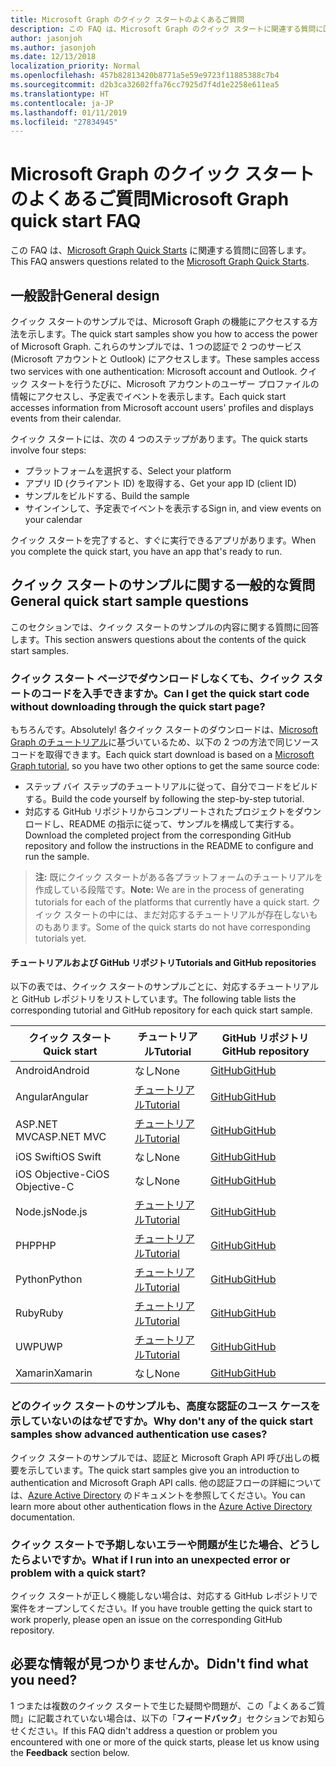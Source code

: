 ```yaml
---
title: Microsoft Graph のクイック スタートのよくあるご質問
description: この FAQ は、Microsoft Graph のクイック スタートに関連する質問に回答します。
author: jasonjoh
ms.author: jasonjoh
ms.date: 12/13/2018
localization_priority: Normal
ms.openlocfilehash: 457b82813420b8771a5e59e9723f11885388c7b4
ms.sourcegitcommit: d2b3ca32602ffa76cc7925d7f4d1e2258e611ea5
ms.translationtype: HT
ms.contentlocale: ja-JP
ms.lasthandoff: 01/11/2019
ms.locfileid: "27834945"
---
```

# <a name="microsoft-graph-quick-start-faq"></a><span data-ttu-id="be96f-103">Microsoft Graph のクイック スタートのよくあるご質問</span><span class="sxs-lookup"><span data-stu-id="be96f-103">Microsoft Graph quick start FAQ</span></span>

<span data-ttu-id="be96f-104">この FAQ は、[Microsoft Graph Quick Starts](https://developer.microsoft.com/graph/quick-start) に関連する質問に回答します。</span><span class="sxs-lookup"><span data-stu-id="be96f-104">This FAQ answers questions related to the [Microsoft Graph Quick Starts](https://developer.microsoft.com/graph/quick-start).</span></span>

## <a name="general-design"></a><span data-ttu-id="be96f-105">一般設計</span><span class="sxs-lookup"><span data-stu-id="be96f-105">General design</span></span>

<span data-ttu-id="be96f-106">クイック スタートのサンプルでは、Microsoft Graph の機能にアクセスする方法を示します。</span><span class="sxs-lookup"><span data-stu-id="be96f-106">The quick start samples show you how to access the power of Microsoft Graph.</span></span> <span data-ttu-id="be96f-107">これらのサンプルでは、1 つの認証で 2 つのサービス (Microsoft アカウントと Outlook) にアクセスします。</span><span class="sxs-lookup"><span data-stu-id="be96f-107">These samples access two services with one authentication: Microsoft account and Outlook.</span></span> <span data-ttu-id="be96f-108">クイック スタートを行うたびに、Microsoft アカウントのユーザー プロファイルの情報にアクセスし、予定表でイベントを表示します。</span><span class="sxs-lookup"><span data-stu-id="be96f-108">Each quick start accesses information from Microsoft account users' profiles and displays events from their calendar.</span></span>

<span data-ttu-id="be96f-109">クイック スタートには、次の 4 つのステップがあります。</span><span class="sxs-lookup"><span data-stu-id="be96f-109">The quick starts involve four steps:</span></span>

- <span data-ttu-id="be96f-110">プラットフォームを選択する、</span><span class="sxs-lookup"><span data-stu-id="be96f-110">Select your platform</span></span>
- <span data-ttu-id="be96f-111">アプリ ID (クライアント ID) を取得する、</span><span class="sxs-lookup"><span data-stu-id="be96f-111">Get your app ID (client ID)</span></span>
- <span data-ttu-id="be96f-112">サンプルをビルドする、</span><span class="sxs-lookup"><span data-stu-id="be96f-112">Build the sample</span></span>
- <span data-ttu-id="be96f-113">サインインして、予定表でイベントを表示する</span><span class="sxs-lookup"><span data-stu-id="be96f-113">Sign in, and view events on your calendar</span></span>

<span data-ttu-id="be96f-114">クイック スタートを完了すると、すぐに実行できるアプリがあります。</span><span class="sxs-lookup"><span data-stu-id="be96f-114">When you complete the quick start, you have an app that's ready to run.</span></span>

## <a name="general-quick-start-sample-questions"></a><span data-ttu-id="be96f-115">クイック スタートのサンプルに関する一般的な質問</span><span class="sxs-lookup"><span data-stu-id="be96f-115">General quick start sample questions</span></span>

<!-- markdownlint-disable MD026 -->

<span data-ttu-id="be96f-116">このセクションでは、クイック スタートのサンプルの内容に関する質問に回答します。</span><span class="sxs-lookup"><span data-stu-id="be96f-116">This section answers questions about the contents of the quick start samples.</span></span>

### <a name="can-i-get-the-quick-start-code-without-downloading-through-the-quick-start-page"></a><span data-ttu-id="be96f-117">クイック スタート ページでダウンロードしなくても、クイック スタートのコードを入手できますか。</span><span class="sxs-lookup"><span data-stu-id="be96f-117">Can I get the quick start code without downloading through the quick start page?</span></span>

<span data-ttu-id="be96f-118">もちろんです。</span><span class="sxs-lookup"><span data-stu-id="be96f-118">Absolutely!</span></span> <span data-ttu-id="be96f-119">各クイック スタートのダウンロードは、[Microsoft Graph のチュートリアル](tutorials.md)に基づいているため、以下の 2 つの方法で同じソース コードを取得できます。</span><span class="sxs-lookup"><span data-stu-id="be96f-119">Each quick start download is based on a [Microsoft Graph tutorial](tutorials.md), so you have two other options to get the same source code:</span></span>

- <span data-ttu-id="be96f-120">ステップ バイ ステップのチュートリアルに従って、自分でコードをビルドする。</span><span class="sxs-lookup"><span data-stu-id="be96f-120">Build the code yourself by following the step-by-step tutorial.</span></span>
- <span data-ttu-id="be96f-121">対応する GitHub リポジトリからコンプリートされたプロジェクトをダウンロードし、README の指示に従って、サンプルを構成して実行する。</span><span class="sxs-lookup"><span data-stu-id="be96f-121">Download the completed project from the corresponding GitHub repository and follow the instructions in the README to configure and run the sample.</span></span>

> <span data-ttu-id="be96f-122">**注:** 既にクイック スタートがある各プラットフォームのチュートリアルを作成している段階です。</span><span class="sxs-lookup"><span data-stu-id="be96f-122">**Note:** We are in the process of generating tutorials for each of the platforms that currently have a quick start.</span></span> <span data-ttu-id="be96f-123">クイック スタートの中には、まだ対応するチュートリアルが存在しないものもあります。</span><span class="sxs-lookup"><span data-stu-id="be96f-123">Some of the quick starts do not have corresponding tutorials yet.</span></span>

#### <a name="tutorials-and-github-repositories"></a><span data-ttu-id="be96f-124">チュートリアルおよび GitHub リポジトリ</span><span class="sxs-lookup"><span data-stu-id="be96f-124">Tutorials and GitHub repositories</span></span>

<span data-ttu-id="be96f-125">以下の表では、クイック スタートのサンプルごとに、対応するチュートリアルと GitHub レポジトリをリストしています。</span><span class="sxs-lookup"><span data-stu-id="be96f-125">The following table lists the corresponding tutorial and GitHub repository for each quick start sample.</span></span>

| <span data-ttu-id="be96f-126">クイック スタート</span><span class="sxs-lookup"><span data-stu-id="be96f-126">Quick start</span></span> | <span data-ttu-id="be96f-127">チュートリアル</span><span class="sxs-lookup"><span data-stu-id="be96f-127">Tutorial</span></span> | <span data-ttu-id="be96f-128">GitHub リポジトリ</span><span class="sxs-lookup"><span data-stu-id="be96f-128">GitHub repository</span></span> |
|-------------|----------|-------------------|
| <span data-ttu-id="be96f-129">Android</span><span class="sxs-lookup"><span data-stu-id="be96f-129">Android</span></span> | <span data-ttu-id="be96f-130">なし</span><span class="sxs-lookup"><span data-stu-id="be96f-130">None</span></span> | [<span data-ttu-id="be96f-131">GitHub</span><span class="sxs-lookup"><span data-stu-id="be96f-131">GitHub</span></span>](https://github.com/microsoftgraph/android-java-connect-sample) |
| <span data-ttu-id="be96f-132">Angular</span><span class="sxs-lookup"><span data-stu-id="be96f-132">Angular</span></span> | [<span data-ttu-id="be96f-133">チュートリアル</span><span class="sxs-lookup"><span data-stu-id="be96f-133">Tutorial</span></span>](/graph/tutorials/angular) | [<span data-ttu-id="be96f-134">GitHub</span><span class="sxs-lookup"><span data-stu-id="be96f-134">GitHub</span></span>](https://github.com/microsoftgraph/msgraph-training-angularspa) |
| <span data-ttu-id="be96f-135">ASP.NET MVC</span><span class="sxs-lookup"><span data-stu-id="be96f-135">ASP.NET MVC</span></span> | [<span data-ttu-id="be96f-136">チュートリアル</span><span class="sxs-lookup"><span data-stu-id="be96f-136">Tutorial</span></span>](/graph/tutorials/aspnet) | [<span data-ttu-id="be96f-137">GitHub</span><span class="sxs-lookup"><span data-stu-id="be96f-137">GitHub</span></span>](https://github.com/microsoftgraph/msgraph-training-aspnetmvcapp) |
| <span data-ttu-id="be96f-138">iOS Swift</span><span class="sxs-lookup"><span data-stu-id="be96f-138">iOS Swift</span></span> | <span data-ttu-id="be96f-139">なし</span><span class="sxs-lookup"><span data-stu-id="be96f-139">None</span></span> | [<span data-ttu-id="be96f-140">GitHub</span><span class="sxs-lookup"><span data-stu-id="be96f-140">GitHub</span></span>](https://github.com/microsoftgraph/ios-swift-connect-sample) |
| <span data-ttu-id="be96f-141">iOS Objective-C</span><span class="sxs-lookup"><span data-stu-id="be96f-141">iOS Objective-C</span></span> | <span data-ttu-id="be96f-142">なし</span><span class="sxs-lookup"><span data-stu-id="be96f-142">None</span></span> | [<span data-ttu-id="be96f-143">GitHub</span><span class="sxs-lookup"><span data-stu-id="be96f-143">GitHub</span></span>](https://github.com/microsoftgraph/ios-objectivec-connect-rest-sample) |
| <span data-ttu-id="be96f-144">Node.js</span><span class="sxs-lookup"><span data-stu-id="be96f-144">Node.js</span></span> | [<span data-ttu-id="be96f-145">チュートリアル</span><span class="sxs-lookup"><span data-stu-id="be96f-145">Tutorial</span></span>](/graph/tutorials/node) | [<span data-ttu-id="be96f-146">GitHub</span><span class="sxs-lookup"><span data-stu-id="be96f-146">GitHub</span></span>](https://github.com/microsoftgraph/msgraph-training-nodeexpressapp) |
| <span data-ttu-id="be96f-147">PHP</span><span class="sxs-lookup"><span data-stu-id="be96f-147">PHP</span></span> | [<span data-ttu-id="be96f-148">チュートリアル</span><span class="sxs-lookup"><span data-stu-id="be96f-148">Tutorial</span></span>](/graph/tutorials/php) | [<span data-ttu-id="be96f-149">GitHub</span><span class="sxs-lookup"><span data-stu-id="be96f-149">GitHub</span></span>](https://github.com/microsoftgraph/msgraph-training-phpapp) |
| <span data-ttu-id="be96f-150">Python</span><span class="sxs-lookup"><span data-stu-id="be96f-150">Python</span></span> | [<span data-ttu-id="be96f-151">チュートリアル</span><span class="sxs-lookup"><span data-stu-id="be96f-151">Tutorial</span></span>](/graph/tutorials/python) | [<span data-ttu-id="be96f-152">GitHub</span><span class="sxs-lookup"><span data-stu-id="be96f-152">GitHub</span></span>](https://github.com/microsoftgraph/msgraph-training-pythondjangoapp) |
| <span data-ttu-id="be96f-153">Ruby</span><span class="sxs-lookup"><span data-stu-id="be96f-153">Ruby</span></span> | [<span data-ttu-id="be96f-154">チュートリアル</span><span class="sxs-lookup"><span data-stu-id="be96f-154">Tutorial</span></span>](/graph/tutorials/ruby) | [<span data-ttu-id="be96f-155">GitHub</span><span class="sxs-lookup"><span data-stu-id="be96f-155">GitHub</span></span>](https://github.com/microsoftgraph/msgraph-training-rubyrailsapp) |
| <span data-ttu-id="be96f-156">UWP</span><span class="sxs-lookup"><span data-stu-id="be96f-156">UWP</span></span> | [<span data-ttu-id="be96f-157">チュートリアル</span><span class="sxs-lookup"><span data-stu-id="be96f-157">Tutorial</span></span>](/graph/tutorials/uwp) | [<span data-ttu-id="be96f-158">GitHub</span><span class="sxs-lookup"><span data-stu-id="be96f-158">GitHub</span></span>](https://github.com/microsoftgraph/msgraph-training-uwp) |
| <span data-ttu-id="be96f-159">Xamarin</span><span class="sxs-lookup"><span data-stu-id="be96f-159">Xamarin</span></span> | <span data-ttu-id="be96f-160">なし</span><span class="sxs-lookup"><span data-stu-id="be96f-160">None</span></span> | [<span data-ttu-id="be96f-161">GitHub</span><span class="sxs-lookup"><span data-stu-id="be96f-161">GitHub</span></span>](https://github.com/microsoftgraph/xamarin-csharp-connect-sample) |

### <a name="why-dont-any-of-the-quick-start-samples-show-advanced-authentication-use-cases"></a><span data-ttu-id="be96f-162">どのクイック スタートのサンプルも、高度な認証のユース ケースを示していないのはなぜですか。</span><span class="sxs-lookup"><span data-stu-id="be96f-162">Why don't any of the quick start samples show advanced authentication use cases?</span></span>

<span data-ttu-id="be96f-163">クイック スタートのサンプルでは、認証と Microsoft Graph API 呼び出しの概要を示しています。</span><span class="sxs-lookup"><span data-stu-id="be96f-163">The quick start samples give you an introduction to authentication and Microsoft Graph API calls.</span></span> <span data-ttu-id="be96f-164">他の認証フローの詳細については、[Azure Active Directory](https://docs.microsoft.com/azure/active-directory/develop/authentication-scenarios) のドキュメントを参照してください。</span><span class="sxs-lookup"><span data-stu-id="be96f-164">You can learn more about other authentication flows in the [Azure Active Directory](https://docs.microsoft.com/azure/active-directory/develop/authentication-scenarios) documentation.</span></span>

### <a name="what-if-i-run-into-an-unexpected-error-or-problem-with-a-quick-start"></a><span data-ttu-id="be96f-165">クイック スタートで予期しないエラーや問題が生じた場合、どうしたらよいですか。</span><span class="sxs-lookup"><span data-stu-id="be96f-165">What if I run into an unexpected error or problem with a quick start?</span></span>

<span data-ttu-id="be96f-166">クイック スタートが正しく機能しない場合は、対応する GitHub レポジトリで案件をオープンしてください。</span><span class="sxs-lookup"><span data-stu-id="be96f-166">If you have trouble getting the quick start to work properly, please open an issue on the corresponding GitHub repository.</span></span>

## <a name="didnt-find-what-you-need"></a><span data-ttu-id="be96f-167">必要な情報が見つかりませんか。</span><span class="sxs-lookup"><span data-stu-id="be96f-167">Didn't find what you need?</span></span>

<span data-ttu-id="be96f-168">1 つまたは複数のクイック スタートで生じた疑問や問題が、この「よくあるご質問」に記載されていない場合は、以下の「**フィードバック**」セクションでお知らせください。</span><span class="sxs-lookup"><span data-stu-id="be96f-168">If this FAQ didn't address a question or problem you encountered with one or more of the quick starts, please let us know using the **Feedback** section below.</span></span>
